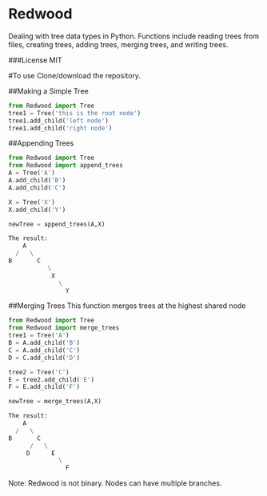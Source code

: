 # Redwood

Dealing with tree data types in Python. Functions include reading trees from files, creating trees, adding trees, merging trees, and writing trees.

###License
MIT

#To use
Clone/download the repository.

##Making a Simple Tree
```python
from Redwood import Tree
tree1 = Tree('this is the root node')
tree1.add_child('left node')
tree1.add_child('right node')
```

##Appending Trees
```python
from Redwood import Tree
from Redwood import append_trees
A = Tree('A')
A.add_child('B')
A.add_child('C')

X = Tree('X')
X.add_child('Y')

newTree = append_trees(A,X)

The result:
    A
  /   \
B       C
           \
            X
              \
                Y
```
##Merging Trees
This function merges trees at the highest shared node
```python
from Redwood import Tree
from Redwood import merge_trees
tree1 = Tree('A')
B = A.add_child('B')
C = A.add_child('C')
D = C.add_child('D')

tree2 = Tree('C')
E = tree2.add_child('E')
F = E.add_child('F')

newTree = merge_trees(A,X)

The result:
    A
  /   \
B       C
      /   \
     D      E
              \
                F

```
Note: Redwood is not binary. Nodes can have multiple branches.
